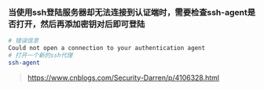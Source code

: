 ### 当使用ssh登陆服务器却无法连接到认证端时，需要检查ssh-agent是否打开，然后再添加密钥对后即可登陆

```bash
# 错误信息
Could not open a connection to your authentication agent
# 打开一个新的ssh代理
ssh-agent
```

> https://www.cnblogs.com/Security-Darren/p/4106328.html
